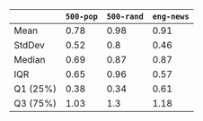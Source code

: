 |          |   `500-pop` |   `500-rand` |   `eng-news` |
|----------|-------------|--------------|--------------|
| Mean     |        0.78 |         0.98 |         0.91 |
| StdDev   |        0.52 |         0.8  |         0.46 |
| Median   |        0.69 |         0.87 |         0.87 |
| IQR      |        0.65 |         0.96 |         0.57 |
| Q1 (25%) |        0.38 |         0.34 |         0.61 |
| Q3 (75%) |        1.03 |         1.3  |         1.18 |
